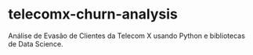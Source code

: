 # telecomx-churn-analysis
Análise de Evasão de Clientes da Telecom X usando Python e bibliotecas de Data Science.

